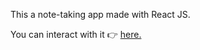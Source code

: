 This a note-taking app made with React JS.

You can interact with it 👉 [here.](https://stevekaranja.github.io/notesapp/)
